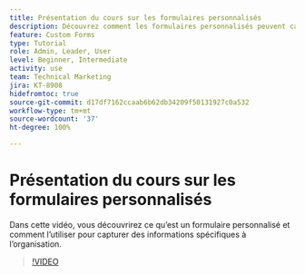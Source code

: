```yaml
---
title: Présentation du cours sur les formulaires personnalisés
description: Découvrez comment les formulaires personnalisés peuvent capturer des informations spécifiques à l’organisation.
feature: Custom Forms
type: Tutorial
role: Admin, Leader, User
level: Beginner, Intermediate
activity: use
team: Technical Marketing
jira: KT-8908
hidefromtoc: true
source-git-commit: d17df7162ccaab6b62db34209f50131927c0a532
workflow-type: tm+mt
source-wordcount: '37'
ht-degree: 100%

---
```


# Présentation du cours sur les formulaires personnalisés

Dans cette vidéo, vous découvrirez ce qu’est un formulaire personnalisé et comment l’utiliser pour capturer des informations spécifiques à l’organisation.

>[!VIDEO](https://video.tv.adobe.com/v/335171/?quality=12&learn=on&enablevpops)
